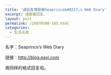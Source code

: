 ```yaml
---
title: '诚征友情链接Seaprince&#8217;s Web Diary'
excerpt: 请直接回复。
layout: post
permalink: /20070508-105.html
categories:
  - 生活点滴
---
```

名字：Seaprince&#8217;s Web Diary

链接：<http://blog.eaxi.com>

用同样的格式回复哈。